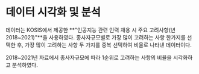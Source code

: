 # 데이터 시각화 및 분석
데이터는 KOSIS에서 제공한 **"인공지능 관련 인력 채용 시 주요 고려사항(년 2018~2021)"**을 사용하였다. 종사자규모별로 가장 많이 고려하는 사항 한가지를 선택한 후, 가장 많이 고려하는 사항 두 가지를 중복 선택하여 비율로 나타낸 데이터이다.

2018~2021년 자료에서 종사자규모에 따라 1순위로 고려하는 사항의 비율을 시각화하고 분석하였다.

